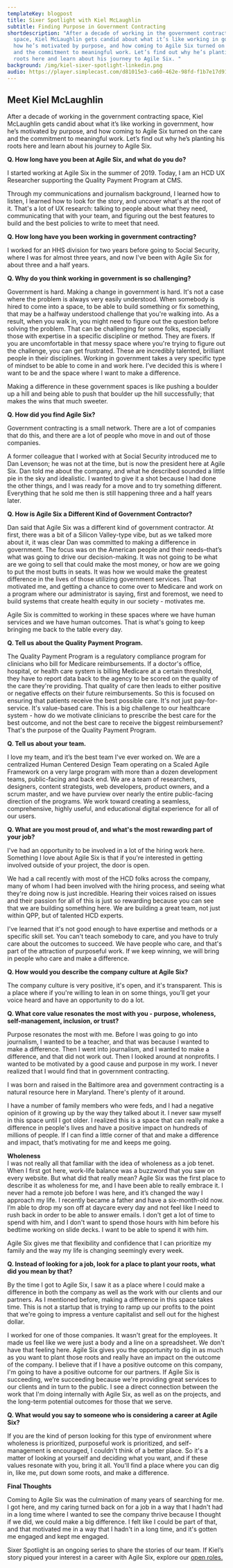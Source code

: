 ```yaml
---
templateKey: blogpost
title: Sixer Spotlight with Kiel McLaughlin
subtitle: Finding Purpose in Government Contracting
shortdescription: "After a decade of working in the government contracting
  space, Kiel McLaughlin gets candid about what it’s like working in government,
  how he’s motivated by purpose, and how coming to Agile Six turned on the care
  and the commitment to meaningful work. Let’s find out why he’s planting his
  roots here and learn about his journey to Agile Six. "
background: /img/kiel-sixer-spotlight-linkedin.png
audio: https://player.simplecast.com/d81015e3-ca60-462e-98fd-f1b7e17d918e?dark=false
---
```

## Meet Kiel McLaughlin

After a decade of working in the government contracting space, Kiel McLaughlin gets candid about what it’s like working in government, how he’s motivated by purpose, and how coming to Agile Six turned on the care and the commitment to meaningful work. Let’s find out why he’s planting his roots here and learn about his journey to Agile Six. 

 **Q. How long have you been at Agile Six, and what do you do?**

I started working at Agile Six in the summer of 2019. Today, I am an HCD UX Researcher supporting the Quality Payment Program at CMS. 

Through my communications and journalism background, I learned how to listen, I learned how to look for the story, and uncover what's at the root of it. That's a lot of UX research: talking to people about what they need, communicating that with your team, and figuring out the best features to build and the best policies to write to meet that need.

**Q. How long have you been working in government contracting?**

I worked for an HHS division for two years before going to Social Security, where I was for almost three years, and now I've been with Agile Six for about three and a half years.

**Q. Why do you think working in government is so challenging?**

Government is hard. Making a change in government is hard. It's not a case where the problem is always very easily understood. When somebody is hired to come into a space, to be able to build something or fix something, that may be a halfway understood challenge that you're walking into. As a result, when you walk in, you might need to figure out the question before solving the problem. That can be challenging for some folks, especially those with expertise in a specific discipline or method. They are fixers. If you are uncomfortable in that messy space where you're trying to figure out the challenge, you can get frustrated. These are incredibly talented, brilliant people in their disciplines. Working in government takes a very specific type of mindset to be able to come in and work here. I’ve decided this is where I want to be and the space where I want to make a difference.

Making a difference in these government spaces is like pushing a boulder up a hill and being able to push that boulder up the hill successfully; that makes the wins that much sweeter. 

**Q. How did you find Agile Six?**

Government contracting is a small network. There are a lot of companies that do this, and there are a lot of people who move in and out of those companies.

A former colleague that I worked with at Social Security introduced me to Dan Levenson; he was not at the time, but is now the president here at Agile Six. Dan told me about the company, and what he described sounded a little pie in the sky and idealistic. I wanted to give it a shot because I had done the other things, and I was ready for a move and to try something different. Everything that he sold me then is still happening three and a half years later.

**Q. How is Agile Six a Different Kind of Government Contractor?**

Dan said that Agile Six was a different kind of government contractor. At first, there was a bit of a Silicon Valley-type vibe, but as we talked more about it, it was clear Dan was committed to making a difference in government. The focus was on the American people and their needs–that’s what was going to drive our decision-making. It was not going to be what are we going to sell that could make the most money, or how are we going to put the most butts in seats. It was how we would make the greatest difference in the lives of those utilizing government services. That motivated me, and getting a chance to come over to Medicare and work on a program where our administrator is saying, first and foremost, we need to build systems that create health equity in our society - motivates me. 

Agile Six is committed to working in these spaces where we have human services and we have human outcomes. That is what's going to keep bringing me back to the table every day.

**Q. Tell us about the Quality Payment Program.**

The Quality Payment Program is a regulatory compliance program for clinicians who bill for Medicare reimbursements. If a doctor's office, hospital, or health care system is billing Medicare at a certain threshold, they have to report data back to the agency to be scored on the quality of the care they're providing. That quality of care then leads to either positive or negative effects on their future reimbursements. So this is focused on ensuring that patients receive the best possible care. It's not just pay-for-service. It's value-based care. This is a big challenge to our healthcare system - how do we motivate clinicians to prescribe the best care for the best outcome, and not the best care to receive the biggest reimbursement? That's the purpose of the Quality Payment Program.

**Q. Tell us about your team.**

I love my team, and it’s the best team I've ever worked on. We are a centralized Human Centered Design Team operating on a Scaled Agile Framework on a very large program with more than a dozen development teams, public-facing and back end. We are a team of researchers, designers, content strategists, web developers, product owners, and a scrum master, and we have purview over nearly the entire public-facing direction of the programs. We work toward creating a seamless, comprehensive, highly useful, and educational digital experience for all of our users.

**Q. What are you most proud of, and what's the most rewarding part of your job?**

I've had an opportunity to be involved in a lot of the hiring work here. Something I love about Agile Six is that if you're interested in getting involved outside of your project, the door is open. 

We had a call recently with most of the HCD folks across the company, many of whom I had been involved with the hiring process, and seeing what they're doing now is just incredible. Hearing their voices raised on issues and their passion for all of this is just so rewarding because you can see that we are building something here. We are building a great team, not just within QPP, but of talented HCD experts. 

I've learned that it's not good enough to have expertise and methods or a specific skill set. You can't teach somebody to care, and you have to truly care about the outcomes to succeed. We have people who care, and that's part of the attraction of purposeful work. If we keep winning, we will bring in people who care and make a difference.

**Q. How would you describe the company culture at Agile Six?**

The company culture is very positive, it's open, and it's transparent. This is a place where if you're willing to lean in on some things, you’ll get your voice heard and have an opportunity to do a lot.

**Q. What core value resonates the most with you - purpose, wholeness, self-management, inclusion, or trust?**

Purpose resonates the most with me. Before I was going to go into journalism, I wanted to be a teacher, and that was because I wanted to make a difference. Then I went into journalism, and I wanted to make a difference, and that did not work out. Then I looked around at nonprofits. I wanted to be motivated by a good cause and purpose in my work. I never realized that I would find that in government contracting.

I was born and raised in the Baltimore area and government contracting is a natural resource here in Maryland. There's plenty of it around.

I have a number of family members who were feds, and I had a negative opinion of it growing up by the way they talked about it. I never saw myself in this space until I got older. I realized this is a space that can really make a difference in people's lives and have a positive impact on hundreds of millions of people. If I can find a little corner of that and make a difference and impact, that’s motivating for me and keeps me going. 

**Wholeness** \
I was not really all that familiar with the idea of wholeness as a job tenet. When I first got here, work-life balance was a buzzword that you saw on every website. But what did that really mean? Agile Six was the first place to describe it as wholeness for me, and I have been able to really embrace it. I never had a remote job before I was here, and it’s changed the way I approach my life. I recently became a father and have a six-month-old now. I’m able to drop my son off at daycare every day and not feel like I need to rush back in order to be able to answer emails. I don't get a lot of time to spend with him, and I don't want to spend those hours with him before his bedtime working on slide decks. I want to be able to spend it with him.

Agile Six gives me that flexibility and confidence that I can prioritize my family and the way my life is changing seemingly every week.

**Q. Instead of looking for a job, look for a place to plant your roots, what did you mean by that?**

By the time I got to Agile Six, I saw it as a place where I could make a difference in both the company as well as the work with our clients and our partners. As I mentioned before, making a difference in this space takes time. This is not a startup that is trying to ramp up our profits to the point that we're going to impress a venture capitalist and sell out for the highest dollar. 

I worked for one of those companies. It wasn't great for the employees. It made us feel like we were just a body and a line on a spreadsheet. We don't have that feeling here. Agile Six gives you the opportunity to dig in as much as you want to plant those roots and really have an impact on the outcome of the company. I believe that if I have a positive outcome on this company, I'm going to have a positive outcome for our partners. If Agile Six is succeeding, we’re succeeding because we're providing great services to our clients and in turn to the public. I see a direct connection between the work that I'm doing internally with Agile Six, as well as on the projects, and the long-term potential outcomes for those that we serve.

**Q. What would you say to someone who is considering a career at Agile Six?** 

If you are the kind of person looking for this type of environment where wholeness is prioritized, purposeful work is prioritized, and self-management is encouraged, I couldn't think of a better place. So it's a matter of looking at yourself and deciding what you want, and if these values resonate with you, bring it all. You'll find a place where you can dig in, like me, put down some roots, and make a difference.

**Final Thoughts**

Coming to Agile Six was the culmination of many years of searching for me. I got here, and my caring turned back on for a job in a way that I hadn't had in a long time where I wanted to see the company thrive because I thought if we did, we could make a big difference. I felt like I could be part of that, and that motivated me in a way that I hadn't in a long time, and it's gotten me engaged and kept me engaged. 

Sixer Spotlight is an ongoing series to share the stories of our team. If Kiel’s story piqued your interest in a career with Agile Six, explore our [open roles.](https://agile6.com/careers)